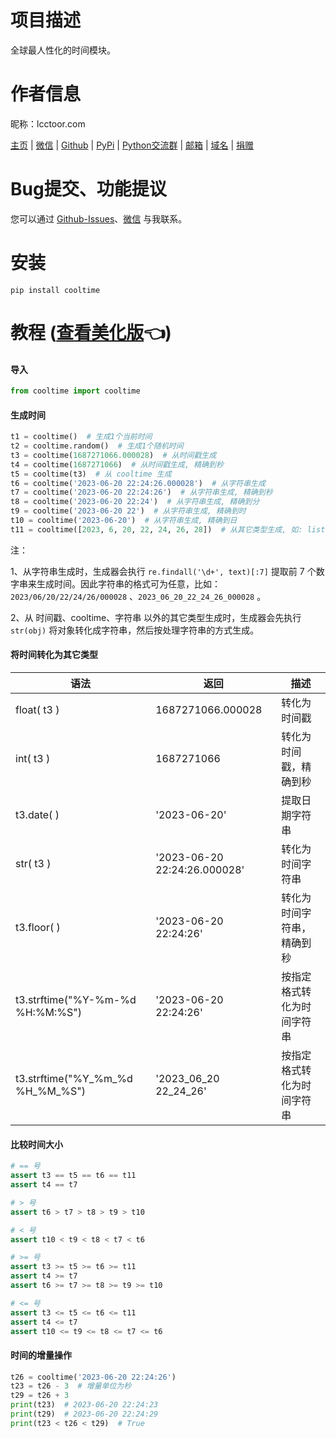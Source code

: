 # 项目描述

全球最人性化的时间模块。

# 作者信息

昵称：lcctoor.com

[主页](https://lcctoor.github.io/arts/) \| [微信](https://lcctoor.github.io/arts/arts/static/static-files/WeChatQRC.jpg) \| [Github](https://github.com/lcctoor) \| [PyPi](https://pypi.org/user/lcctoor) \| [Python交流群](https://lcctoor.github.io/arts/arts/static/static-files/PythonWeChatGroupQRC.jpg) \| [邮箱](mailto:lcctoor@outlook.com) \| [域名](http://lcctoor.com) \| [捐赠](https://lcctoor.github.io/arts/arts/static/static-files/DonationQRC-0rmb.jpg)

# Bug提交、功能提议

您可以通过 [Github-Issues](https://github.com/lcctoor/arts/issues)、[微信](https://lcctoor.github.io/arts/arts/static/static-files/WeChatQRC.jpg) 与我联系。

# 安装

```
pip install cooltime
```

# 教程 ([查看美化版](https://lcctoor.github.io/arts/?pk=cooltime)👈)

#### 导入

```python
from cooltime import cooltime
```

#### 生成时间

```python
t1 = cooltime()  # 生成1个当前时间
t2 = cooltime.random()  # 生成1个随机时间
t3 = cooltime(1687271066.000028)  # 从时间戳生成
t4 = cooltime(1687271066)  # 从时间戳生成, 精确到秒
t5 = cooltime(t3)  # 从 cooltime 生成
t6 = cooltime('2023-06-20 22:24:26.000028')  # 从字符串生成
t7 = cooltime('2023-06-20 22:24:26')  # 从字符串生成, 精确到秒
t8 = cooltime('2023-06-20 22:24')  # 从字符串生成, 精确到分
t9 = cooltime('2023-06-20 22')  # 从字符串生成, 精确到时
t10 = cooltime('2023-06-20')  # 从字符串生成, 精确到日
t11 = cooltime([2023, 6, 20, 22, 24, 26, 28])  # 从其它类型生成, 如: list, tuple, datetime, time.localtime ……
```

注：

1、从字符串生成时，生成器会执行 `re.findall('\d+', text)[:7]` 提取前 7 个数字串来生成时间。因此字符串的格式可为任意，比如：`2023/06/20/22/24/26/000028` 、`2023_06_20_22_24_26_000028` 。

2、从 时间戳、cooltime、字符串 以外的其它类型生成时，生成器会先执行 `str(obj)` 将对象转化成字符串，然后按处理字符串的方式生成。

#### 将时间转化为其它类型

| 语法                             | 返回                         | 描述                       |
| -------------------------------- | ---------------------------- | -------------------------- |
| float( t3 )                      | 1687271066.000028            | 转化为时间戳               |
| int( t3 )                        | 1687271066                   | 转化为时间戳，精确到秒     |
| t3.date( )                       | '2023-06-20'                 | 提取日期字符串             |
| str( t3 )                        | '2023-06-20 22:24:26.000028' | 转化为时间字符串           |
| t3.floor( )                      | '2023-06-20 22:24:26'        | 转化为时间字符串，精确到秒 |
| t3.strftime("%Y-%m-%d %H:%M:%S") | '2023-06-20 22:24:26'        | 按指定格式转化为时间字符串 |
| t3.strftime("%Y_%m_%d %H_%M_%S") | '2023_06_20 22_24_26'        | 按指定格式转化为时间字符串 |

#### 比较时间大小

```python
# == 号
assert t3 == t5 == t6 == t11
assert t4 == t7

# > 号
assert t6 > t7 > t8 > t9 > t10

# < 号
assert t10 < t9 < t8 < t7 < t6

# >= 号
assert t3 >= t5 >= t6 >= t11
assert t4 >= t7
assert t6 >= t7 >= t8 >= t9 >= t10

# <= 号
assert t3 <= t5 <= t6 <= t11
assert t4 <= t7
assert t10 <= t9 <= t8 <= t7 <= t6
```

#### 时间的增量操作

```python
t26 = cooltime('2023-06-20 22:24:26')
t23 = t26 - 3  # 增量单位为秒
t29 = t26 + 3
print(t23)  # 2023-06-20 22:24:23
print(t29)  # 2023-06-20 22:24:29
print(t23 < t26 < t29)  # True
```
